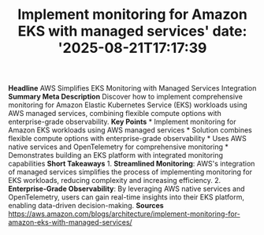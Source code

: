 ﻿---
title: "Implement monitoring for Amazon EKS with managed services'
date: '2025-08-21T17:17:39"
category: "Markets"
summary: ""
slug: "implement monitoring for amazon eks with managed services"
source_urls:
  - "https://aws.amazon.com/blogs/architecture/implement-monitoring-for-amazon-eks-with-managed-services/"
seo:
  title: "Implement monitoring for Amazon EKS with managed services | Hash n Hedge'
  description: '"
  keywords: ["news", "markets", "brief"]
---
**Headline** AWS Simplifies EKS Monitoring with Managed Services Integration  **Summary Meta Description** Discover how to implement comprehensive monitoring for Amazon Elastic Kubernetes Service (EKS) workloads using AWS managed services, combining flexible compute options with enterprise-grade observability.  **Key Points**  * Implement monitoring for Amazon EKS workloads using AWS managed services * Solution combines flexible compute options with enterprise-grade observability * Uses AWS native services and OpenTelemetry for comprehensive monitoring * Demonstrates building an EKS platform with integrated monitoring capabilities  **Short Takeaways**  1. **Streamlined Monitoring**: AWS's integration of managed services simplifies the process of implementing monitoring for EKS workloads, reducing complexity and increasing efficiency. 2. **Enterprise-Grade Observability**: By leveraging AWS native services and OpenTelemetry, users can gain real-time insights into their EKS platform, enabling data-driven decision-making.  **Sources** https://aws.amazon.com/blogs/architecture/implement-monitoring-for-amazon-eks-with-managed-services/ 
